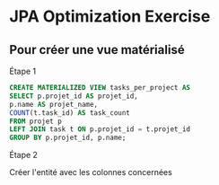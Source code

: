 # JPA Optimization Exercise

## Pour créer une vue matérialisé

Étape 1

```sql
CREATE MATERIALIZED VIEW tasks_per_project AS
SELECT p.projet_id AS projet_id,
p.name AS projet_name,
COUNT(t.task_id) AS task_count
FROM projet p
LEFT JOIN task t ON p.projet_id = t.projet_id
GROUP BY p.projet_id, p.name;
```

Étape 2

Créer l'entité avec les colonnes concernées